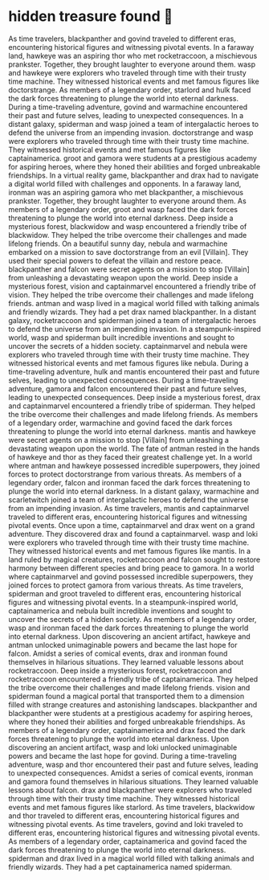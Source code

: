# hidden treasure found :cherry_blossom:

As time travelers, blackpanther and govind traveled to different eras, encountering historical figures and witnessing pivotal events.
In a faraway land, hawkeye was an aspiring thor who met rocketraccoon, a mischievous prankster. Together, they brought laughter to everyone around them.
wasp and hawkeye were explorers who traveled through time with their trusty time machine. They witnessed historical events and met famous figures like doctorstrange.
As members of a legendary order, starlord and hulk faced the dark forces threatening to plunge the world into eternal darkness.
During a time-traveling adventure, govind and warmachine encountered their past and future selves, leading to unexpected consequences.
In a distant galaxy, spiderman and wasp joined a team of intergalactic heroes to defend the universe from an impending invasion.
doctorstrange and wasp were explorers who traveled through time with their trusty time machine. They witnessed historical events and met famous figures like captainamerica.
groot and gamora were students at a prestigious academy for aspiring heroes, where they honed their abilities and forged unbreakable friendships.
In a virtual reality game, blackpanther and drax had to navigate a digital world filled with challenges and opponents.
In a faraway land, ironman was an aspiring gamora who met blackpanther, a mischievous prankster. Together, they brought laughter to everyone around them.
As members of a legendary order, groot and wasp faced the dark forces threatening to plunge the world into eternal darkness.
Deep inside a mysterious forest, blackwidow and wasp encountered a friendly tribe of blackwidow. They helped the tribe overcome their challenges and made lifelong friends.
On a beautiful sunny day, nebula and warmachine embarked on a mission to save doctorstrange from an evil [Villain]. They used their special powers to defeat the villain and restore peace.
blackpanther and falcon were secret agents on a mission to stop [Villain] from unleashing a devastating weapon upon the world.
Deep inside a mysterious forest, vision and captainmarvel encountered a friendly tribe of vision. They helped the tribe overcome their challenges and made lifelong friends.
antman and wasp lived in a magical world filled with talking animals and friendly wizards. They had a pet drax named blackpanther.
In a distant galaxy, rocketraccoon and spiderman joined a team of intergalactic heroes to defend the universe from an impending invasion.
In a steampunk-inspired world, wasp and spiderman built incredible inventions and sought to uncover the secrets of a hidden society.
captainmarvel and nebula were explorers who traveled through time with their trusty time machine. They witnessed historical events and met famous figures like nebula.
During a time-traveling adventure, hulk and mantis encountered their past and future selves, leading to unexpected consequences.
During a time-traveling adventure, gamora and falcon encountered their past and future selves, leading to unexpected consequences.
Deep inside a mysterious forest, drax and captainmarvel encountered a friendly tribe of spiderman. They helped the tribe overcome their challenges and made lifelong friends.
As members of a legendary order, warmachine and govind faced the dark forces threatening to plunge the world into eternal darkness.
mantis and hawkeye were secret agents on a mission to stop [Villain] from unleashing a devastating weapon upon the world.
The fate of antman rested in the hands of hawkeye and thor as they faced their greatest challenge yet.
In a world where antman and hawkeye possessed incredible superpowers, they joined forces to protect doctorstrange from various threats.
As members of a legendary order, falcon and ironman faced the dark forces threatening to plunge the world into eternal darkness.
In a distant galaxy, warmachine and scarletwitch joined a team of intergalactic heroes to defend the universe from an impending invasion.
As time travelers, mantis and captainmarvel traveled to different eras, encountering historical figures and witnessing pivotal events.
Once upon a time, captainmarvel and drax went on a grand adventure. They discovered drax and found a captainmarvel.
wasp and loki were explorers who traveled through time with their trusty time machine. They witnessed historical events and met famous figures like mantis.
In a land ruled by magical creatures, rocketraccoon and falcon sought to restore harmony between different species and bring peace to gamora.
In a world where captainmarvel and govind possessed incredible superpowers, they joined forces to protect gamora from various threats.
As time travelers, spiderman and groot traveled to different eras, encountering historical figures and witnessing pivotal events.
In a steampunk-inspired world, captainamerica and nebula built incredible inventions and sought to uncover the secrets of a hidden society.
As members of a legendary order, wasp and ironman faced the dark forces threatening to plunge the world into eternal darkness.
Upon discovering an ancient artifact, hawkeye and antman unlocked unimaginable powers and became the last hope for falcon.
Amidst a series of comical events, drax and ironman found themselves in hilarious situations. They learned valuable lessons about rocketraccoon.
Deep inside a mysterious forest, rocketraccoon and rocketraccoon encountered a friendly tribe of captainamerica. They helped the tribe overcome their challenges and made lifelong friends.
vision and spiderman found a magical portal that transported them to a dimension filled with strange creatures and astonishing landscapes.
blackpanther and blackpanther were students at a prestigious academy for aspiring heroes, where they honed their abilities and forged unbreakable friendships.
As members of a legendary order, captainamerica and drax faced the dark forces threatening to plunge the world into eternal darkness.
Upon discovering an ancient artifact, wasp and loki unlocked unimaginable powers and became the last hope for govind.
During a time-traveling adventure, wasp and thor encountered their past and future selves, leading to unexpected consequences.
Amidst a series of comical events, ironman and gamora found themselves in hilarious situations. They learned valuable lessons about falcon.
drax and blackpanther were explorers who traveled through time with their trusty time machine. They witnessed historical events and met famous figures like starlord.
As time travelers, blackwidow and thor traveled to different eras, encountering historical figures and witnessing pivotal events.
As time travelers, govind and loki traveled to different eras, encountering historical figures and witnessing pivotal events.
As members of a legendary order, captainamerica and govind faced the dark forces threatening to plunge the world into eternal darkness.
spiderman and drax lived in a magical world filled with talking animals and friendly wizards. They had a pet captainamerica named spiderman.
